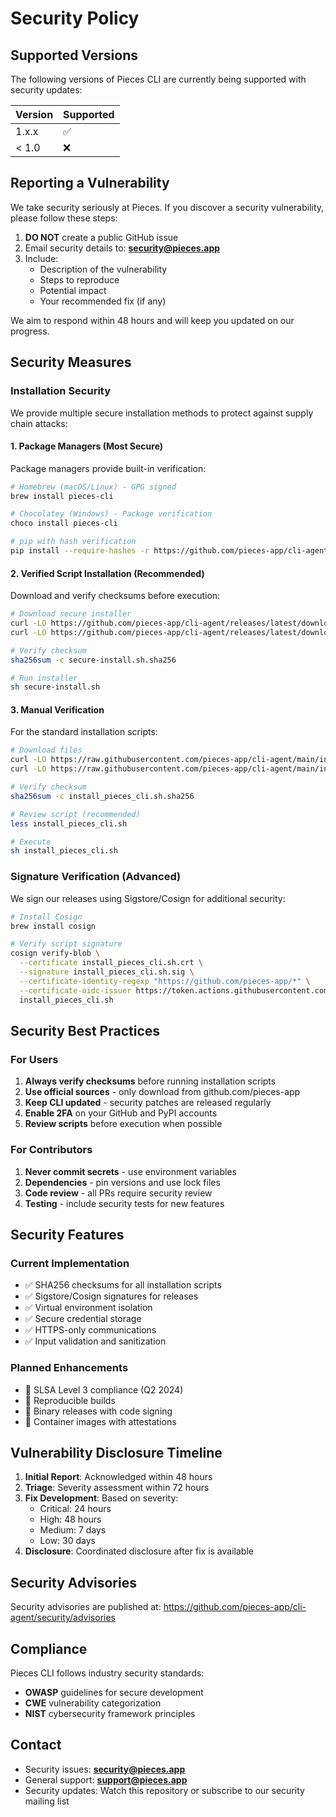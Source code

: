 # Security Policy

## Supported Versions

The following versions of Pieces CLI are currently being supported with security updates:

| Version | Supported          |
| ------- | ------------------ |
| 1.x.x   | :white_check_mark: |
| < 1.0   | :x:                |

## Reporting a Vulnerability

We take security seriously at Pieces. If you discover a security vulnerability, please follow these steps:

1. **DO NOT** create a public GitHub issue
2. Email security details to: **security@pieces.app**
3. Include:
   - Description of the vulnerability
   - Steps to reproduce
   - Potential impact
   - Your recommended fix (if any)

We aim to respond within 48 hours and will keep you updated on our progress.

## Security Measures

### Installation Security

We provide multiple secure installation methods to protect against supply chain attacks:

#### 1. Package Managers (Most Secure)

Package managers provide built-in verification:

```bash
# Homebrew (macOS/Linux) - GPG signed
brew install pieces-cli

# Chocolatey (Windows) - Package verification
choco install pieces-cli

# pip with hash verification
pip install --require-hashes -r https://github.com/pieces-app/cli-agent/releases/latest/download/requirements-hashes.txt
```

#### 2. Verified Script Installation (Recommended)

Download and verify checksums before execution:

```bash
# Download secure installer
curl -LO https://github.com/pieces-app/cli-agent/releases/latest/download/secure-install.sh
curl -LO https://github.com/pieces-app/cli-agent/releases/latest/download/secure-install.sh.sha256

# Verify checksum
sha256sum -c secure-install.sh.sha256

# Run installer
sh secure-install.sh
```

#### 3. Manual Verification

For the standard installation scripts:

```bash
# Download files
curl -LO https://raw.githubusercontent.com/pieces-app/cli-agent/main/install_pieces_cli.sh
curl -LO https://raw.githubusercontent.com/pieces-app/cli-agent/main/install_pieces_cli.sh.sha256

# Verify checksum
sha256sum -c install_pieces_cli.sh.sha256

# Review script (recommended)
less install_pieces_cli.sh

# Execute
sh install_pieces_cli.sh
```

### Signature Verification (Advanced)

We sign our releases using Sigstore/Cosign for additional security:

```bash
# Install Cosign
brew install cosign

# Verify script signature
cosign verify-blob \
  --certificate install_pieces_cli.sh.crt \
  --signature install_pieces_cli.sh.sig \
  --certificate-identity-regexp "https://github.com/pieces-app/*" \
  --certificate-oidc-issuer https://token.actions.githubusercontent.com \
  install_pieces_cli.sh
```

## Security Best Practices

### For Users

1. **Always verify checksums** before running installation scripts
2. **Use official sources** - only download from github.com/pieces-app
3. **Keep CLI updated** - security patches are released regularly
4. **Enable 2FA** on your GitHub and PyPI accounts
5. **Review scripts** before execution when possible

### For Contributors

1. **Never commit secrets** - use environment variables
2. **Dependencies** - pin versions and use lock files
3. **Code review** - all PRs require security review
4. **Testing** - include security tests for new features

## Security Features

### Current Implementation

- ✅ SHA256 checksums for all installation scripts
- ✅ Sigstore/Cosign signatures for releases
- ✅ Virtual environment isolation
- ✅ Secure credential storage
- ✅ HTTPS-only communications
- ✅ Input validation and sanitization

### Planned Enhancements

- 🔄 SLSA Level 3 compliance (Q2 2024)
- 🔄 Reproducible builds
- 🔄 Binary releases with code signing
- 🔄 Container images with attestations

## Vulnerability Disclosure Timeline

1. **Initial Report**: Acknowledged within 48 hours
2. **Triage**: Severity assessment within 72 hours
3. **Fix Development**: Based on severity:
   - Critical: 24 hours
   - High: 48 hours
   - Medium: 7 days
   - Low: 30 days
4. **Disclosure**: Coordinated disclosure after fix is available

## Security Advisories

Security advisories are published at: https://github.com/pieces-app/cli-agent/security/advisories

## Compliance

Pieces CLI follows industry security standards:

- **OWASP** guidelines for secure development
- **CWE** vulnerability categorization
- **NIST** cybersecurity framework principles

## Contact

- Security issues: **security@pieces.app**
- General support: **support@pieces.app**
- Security updates: Watch this repository or subscribe to our security mailing list